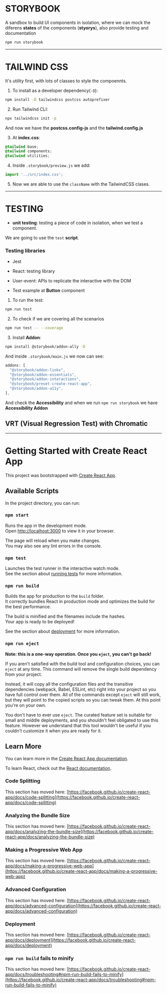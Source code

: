 # STORYBOOK


A sandbox to build UI components in isolation, where we can mock the diferens **states** of the components (**styorys**), also provide testing and documentation

```BASH
npm run storybook
```

---

# TAILWIND CSS

It's utility first, with lots of classes to style the compoennts.


1. To install as a developer dependency(`-D`):

```BASH
npm install -D tailwindcss postcss autoprefixer
```

2. Run Tailwind CLI:
```BASH
npx tailwindcss init -p
```

And now we have the **postcss.config-js** and the **tailwind.config.js**

3. At **index.css**:

```CSS
@tailwind base;
@tailwind components;
@tailwind utilities;
```

4. Inside `.storybook/preview.js` we add:

```JavaScript
import '../src/index.css';
```

5. Now we are able to use the `className` with the TailwindCSS clases.

---

# TESTING

- **unit testing**: testing a piece of code in isolation, when we test a component.

We are going to use the `test` **script**.

### Testing libraries

- Jest

- React: testing library

- User-event: APIs to replicate the interactive with the DOM

- Test example at **Button** component


1. To run the test:
```BASH
npm run test
```

2. To check if we are covering all the scenarios
```BASH
npm run test -- --coverage
```

3. Install **Addon**:

```BASH
npm install @storybook/addon-ally -D
```

And inside `.storybook/main.js` we now can see:

```JavaScript
addons: [
  "@storybook/addon-links",
  "@storybook/addon-essentials",
  "@storybook/addon-interactions",
  "@storybook/preset-create-react-app",
  "@storybook/addon-a11y",
],
```

And check the **Accessibility** and when we run `npm run storybook` we have **Accessibility Addon**

## VRT (Visual Regression Test) with Chromatic

---

# Getting Started with Create React App

This project was bootstrapped with [Create React App](https://github.com/facebook/create-react-app).

## Available Scripts

In the project directory, you can run:

### `npm start`

Runs the app in the development mode.\
Open [http://localhost:3000](http://localhost:3000) to view it in your browser.

The page will reload when you make changes.\
You may also see any lint errors in the console.

### `npm test`

Launches the test runner in the interactive watch mode.\
See the section about [running tests](https://facebook.github.io/create-react-app/docs/running-tests) for more information.

### `npm run build`

Builds the app for production to the `build` folder.\
It correctly bundles React in production mode and optimizes the build for the best performance.

The build is minified and the filenames include the hashes.\
Your app is ready to be deployed!

See the section about [deployment](https://facebook.github.io/create-react-app/docs/deployment) for more information.

### `npm run eject`

**Note: this is a one-way operation. Once you `eject`, you can't go back!**

If you aren't satisfied with the build tool and configuration choices, you can `eject` at any time. This command will remove the single build dependency from your project.

Instead, it will copy all the configuration files and the transitive dependencies (webpack, Babel, ESLint, etc) right into your project so you have full control over them. All of the commands except `eject` will still work, but they will point to the copied scripts so you can tweak them. At this point you're on your own.

You don't have to ever use `eject`. The curated feature set is suitable for small and middle deployments, and you shouldn't feel obligated to use this feature. However we understand that this tool wouldn't be useful if you couldn't customize it when you are ready for it.

## Learn More

You can learn more in the [Create React App documentation](https://facebook.github.io/create-react-app/docs/getting-started).

To learn React, check out the [React documentation](https://reactjs.org/).

### Code Splitting

This section has moved here: [https://facebook.github.io/create-react-app/docs/code-splitting](https://facebook.github.io/create-react-app/docs/code-splitting)

### Analyzing the Bundle Size

This section has moved here: [https://facebook.github.io/create-react-app/docs/analyzing-the-bundle-size](https://facebook.github.io/create-react-app/docs/analyzing-the-bundle-size)

### Making a Progressive Web App

This section has moved here: [https://facebook.github.io/create-react-app/docs/making-a-progressive-web-app](https://facebook.github.io/create-react-app/docs/making-a-progressive-web-app)

### Advanced Configuration

This section has moved here: [https://facebook.github.io/create-react-app/docs/advanced-configuration](https://facebook.github.io/create-react-app/docs/advanced-configuration)

### Deployment

This section has moved here: [https://facebook.github.io/create-react-app/docs/deployment](https://facebook.github.io/create-react-app/docs/deployment)

### `npm run build` fails to minify

This section has moved here: [https://facebook.github.io/create-react-app/docs/troubleshooting#npm-run-build-fails-to-minify](https://facebook.github.io/create-react-app/docs/troubleshooting#npm-run-build-fails-to-minify)
